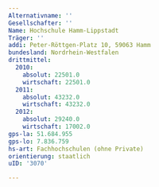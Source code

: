 ```yaml
---
Alternativname: ''
Gesellschafter: ''
Name: Hochschule Hamm-Lippstadt
Träger: ''
addi: Peter-Röttgen-Platz 10, 59063 Hamm
bundesland: Nordrhein-Westfalen
drittmittel:
  2010:
    absolut: 22501.0
    wirtschaft: 22501.0
  2011:
    absolut: 43232.0
    wirtschaft: 43232.0
  2012:
    absolut: 29240.0
    wirtschaft: 17002.0
gps-la: 51.684.955
gps-lo: 7.836.759
hs-art: Fachhochschulen (ohne Private)
orientierung: staatlich
uID: '3070'

---
```


